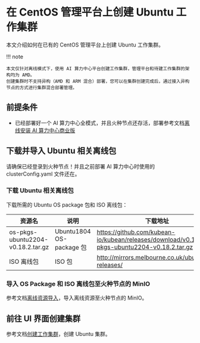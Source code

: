 # 在 CentOS 管理平台上创建 Ubuntu 工作集群

本文介绍如何在已有的 CentOS 管理平台上创建 Ubuntu 工作集群。

!!! note

    本文仅针对离线模式下，使用 AI 算力中心平台创建工作集群，管理平台和待建工作集群的架构均为 AMD。
    创建集群时不支持异构（AMD 和 ARM 混合）部署，您可以在集群创建完成后，通过接入异构节点的方式进行集群混合部署管理。

## 前提条件

- 已经部署好一个 AI 算力中心全模式，并且火种节点还存活，部署参考文档[离线安装 AI 算力中心商业版](../../install/commercial/start-install.md)

## 下载并导入 Ubuntu 相关离线包

请确保已经登录到火种节点！并且之前部署 AI 算力中心时使用的 clusterConfig.yaml 文件还在。

### 下载 Ubuntu 相关离线包

下载所需的 Ubuntu OS package 包和 ISO 离线包：

| 资源名 | 说明 | 下载地址 |
| ----- | --- | ------- |
| os-pkgs-ubuntu2204-v0.18.2.tar.gz | Ubuntu1804 OS-package 包 | https://github.com/kubean-io/kubean/releases/download/v0.18.2/os-pkgs-ubuntu2204-v0.18.2.tar.gz |
| ISO 离线包 | ISO 包 | http://mirrors.melbourne.co.uk/ubuntu-releases/ |

### 导入 OS Package 和 ISO 离线包至火种节点的 MinIO

参考文档[离线资源导入](../../install/import.md#_5)，导入离线资源至火种节点的 MinIO。

## 前往 UI 界面创建集群

参考文档[创建工作集群](../user-guide/clusters/create-cluster.md)，创建 Ubuntu 集群。
